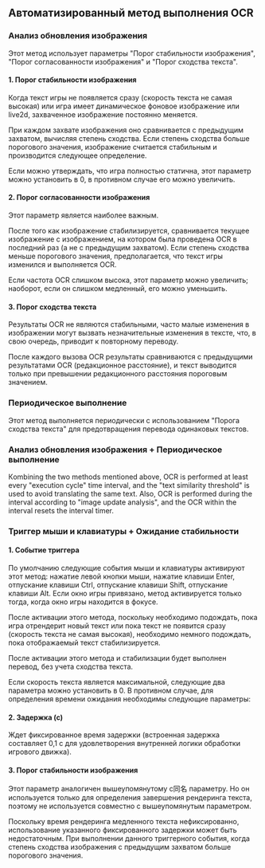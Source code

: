 ## Автоматизированный метод выполнения OCR

### Анализ обновления изображения

Этот метод использует параметры "Порог стабильности изображения", "Порог согласованности изображения" и "Порог сходства текста".

#### 1. Порог стабильности изображения

Когда текст игры не появляется сразу (скорость текста не самая высокая) или игра имеет динамическое фоновое изображение или live2d, захваченное изображение постоянно меняется.

При каждом захвате изображения оно сравнивается с предыдущим захватом, вычисляя степень сходства. Если степень сходства больше порогового значения, изображение считается стабильным и производится следующее определение.

Если можно утверждать, что игра полностью статична, этот параметр можно установить в 0, в противном случае его можно увеличить.

#### 2. Порог согласованности изображения

Этот параметр является наиболее важным.

После того как изображение стабилизируется, сравнивается текущее изображение с изображением, на котором была проведена OCR в последний раз (а не с предыдущим захватом). Если степень сходства меньше порогового значения, предполагается, что текст игры изменился и выполняется OCR.

Если частота OCR слишком высока, этот параметр можно увеличить; наоборот, если он слишком медленный, его можно уменьшить.

#### 3. Порог сходства текста

Результаты OCR не являются стабильными, часто малые изменения в изображении могут вызвать незначительные изменения в тексте, что, в свою очередь, приводит к повторному переводу.

После каждого вызова OCR результаты сравниваются с предыдущими результатами OCR (редакционное расстояние), и текст выводится только при превышении редакционного расстояния пороговым значением.

### Периодическое выполнение

Этот метод выполняется периодически с использованием "Порога сходства текста" для предотвращения перевода одинаковых текстов.

### Анализ обновления изображения + Периодическое выполнение

Кombining the two methods mentioned above, OCR is performed at least every "execution cycle" time interval, and the "text similarity threshold" is used to avoid translating the same text. Also, OCR is performed during the interval according to "image update analysis", and the OCR within the interval resets the interval timer.

### Триггер мыши и клавиатуры + Ожидание стабильности

#### 1. Событие триггера

По умолчанию следующие события мыши и клавиатуры активируют этот метод: нажатие левой кнопки мыши, нажатие клавиши Enter, отпускание клавиши Ctrl, отпускание клавиши Shift, отпускание клавиши Alt. Если окно игры привязано, метод активируется только тогда, когда окно игры находится в фокусе.

После активации этого метода, поскольку необходимо подождать, пока игра отрендерит новый текст или пока текст не появится сразу (скорость текста не самая высокая), необходимо немного подождать, пока отображаемый текст стабилизируется.

После активации этого метода и стабилизации будет выполнен перевод, без учета сходства текста.

Если скорость текста является максимальной, следующие два параметра можно установить в 0. В противном случае, для определения времени ожидания необходимы следующие параметры:

#### 2. Задержка (с)

Ждет фиксированное время задержки (встроенная задержка составляет 0,1 с для удовлетворения внутренней логики обработки игрового движка).

#### 3. Порог стабильности изображения

Этот параметр аналогичен вышеупомянутому с同名 параметру. Но он используется только для определения завершения рендеринга текста, поэтому не используется совместно с вышеупомянутым параметром.

Поскольку время рендеринга медленного текста нефиксированно, использование указанного фиксированного задержки может быть недостаточным. При выполнении данного триггерного события, когда степень сходства изображения с предыдущим захватом больше порогового значения.